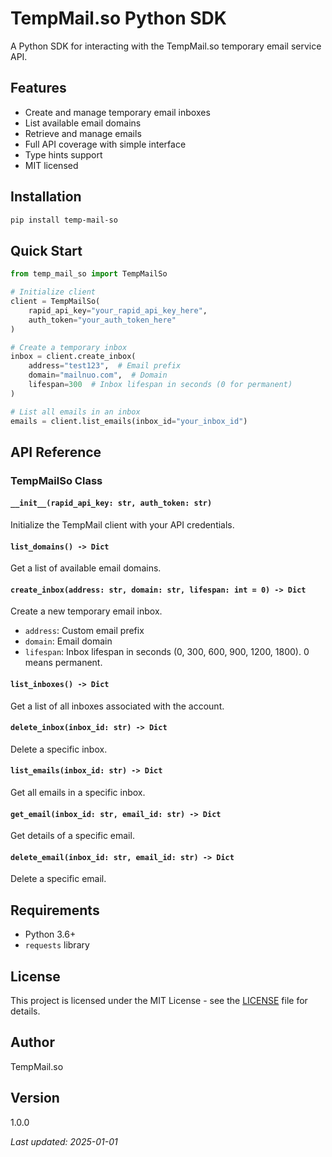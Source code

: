 # TempMail.so Python SDK

A Python SDK for interacting with the TempMail.so temporary email service API.

## Features

- Create and manage temporary email inboxes
- List available email domains
- Retrieve and manage emails
- Full API coverage with simple interface
- Type hints support
- MIT licensed

## Installation

```bash
pip install temp-mail-so
```

## Quick Start

```python
from temp_mail_so import TempMailSo

# Initialize client
client = TempMailSo(
    rapid_api_key="your_rapid_api_key_here",
    auth_token="your_auth_token_here"
)

# Create a temporary inbox
inbox = client.create_inbox(
    address="test123",  # Email prefix
    domain="mailnuo.com",  # Domain
    lifespan=300  # Inbox lifespan in seconds (0 for permanent)
)

# List all emails in an inbox
emails = client.list_emails(inbox_id="your_inbox_id")
```

## API Reference

### TempMailSo Class

#### `__init__(rapid_api_key: str, auth_token: str)`
Initialize the TempMail client with your API credentials.

#### `list_domains() -> Dict`
Get a list of available email domains.

#### `create_inbox(address: str, domain: str, lifespan: int = 0) -> Dict`
Create a new temporary email inbox.
- `address`: Custom email prefix
- `domain`: Email domain
- `lifespan`: Inbox lifespan in seconds (0, 300, 600, 900, 1200, 1800). 0 means permanent.

#### `list_inboxes() -> Dict`
Get a list of all inboxes associated with the account.

#### `delete_inbox(inbox_id: str) -> Dict`
Delete a specific inbox.

#### `list_emails(inbox_id: str) -> Dict`
Get all emails in a specific inbox.

#### `get_email(inbox_id: str, email_id: str) -> Dict`
Get details of a specific email.

#### `delete_email(inbox_id: str, email_id: str) -> Dict`
Delete a specific email.

## Requirements

- Python 3.6+
- `requests` library

## License

This project is licensed under the MIT License - see the [LICENSE](LICENSE) file for details.

## Author

TempMail.so

## Version

1.0.0

_Last updated: 2025-01-01_